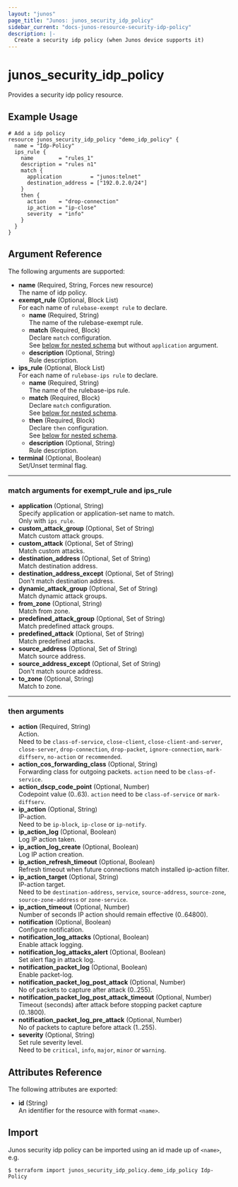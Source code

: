 ```yaml
---
layout: "junos"
page_title: "Junos: junos_security_idp_policy"
sidebar_current: "docs-junos-resource-security-idp-policy"
description: |-
  Create a security idp policy (when Junos device supports it)
---
```


# junos_security_idp_policy

Provides a security idp policy resource.

## Example Usage

```hcl
# Add a idp policy
resource junos_security_idp_policy "demo_idp_policy" {
  name = "Idp-Policy"
  ips_rule {
    name        = "rules_1"
    description = "rules n1"
    match {
      application         = "junos:telnet"
      destination_address = ["192.0.2.0/24"]
    }
    then {
      action    = "drop-connection"
      ip_action = "ip-close"
      severity  = "info"
    }
  }
}
```

## Argument Reference

The following arguments are supported:

- **name** (Required, String, Forces new resource)  
  The name of idp policy.
- **exempt_rule** (Optional, Block List)  
  For each name of `rulebase-exempt rule` to declare.
  - **name** (Required, String)  
    The name of the rulebase-exempt rule.
  - **match** (Required, Block)  
    Declare `match` configuration.  
    See [below for nested schema](#match-arguments-for-exempt_rule-and-ips_rule) but without
    `application` argument.
  - **description** (Optional, String)  
    Rule description.
- **ips_rule** (Optional, Block List)  
  For each name of `rulebase-ips rule` to declare.
  - **name** (Required, String)  
    The name of the rulebase-ips rule.
  - **match** (Required, Block)  
    Declare `match` configuration.  
    See [below for nested schema](#match-arguments-for-exempt_rule-and-ips_rule).
  - **then** (Required, Block)  
    Declare `then` configuration.  
    See [below for nested schema](#then-arguments).
  - **description** (Optional, String)  
    Rule description.
- **terminal** (Optional, Boolean)  
  Set/Unset terminal flag.

---

### match arguments for exempt_rule and ips_rule

- **application** (Optional, String)  
  Specify application or application-set name to match.  
  Only with `ips_rule`.
- **custom_attack_group** (Optional, Set of String)  
  Match custom attack groups.
- **custom_attack** (Optional, Set of String)  
  Match custom attacks.
- **destination_address** (Optional, Set of String)  
  Match destination address.
- **destination_address_except** (Optional, Set of String)  
  Don't match destination address.
- **dynamic_attack_group** (Optional, Set of String)  
  Match dynamic attack groups.
- **from_zone** (Optional, String)  
  Match from zone.
- **predefined_attack_group** (Optional, Set of String)  
  Match predefined attack groups.
- **predefined_attack** (Optional, Set of String)  
  Match predefined attacks.
- **source_address** (Optional, Set of String)  
  Match source address.
- **source_address_except** (Optional, Set of String)  
  Don't match source address.
- **to_zone** (Optional, String)  
  Match to zone.

---

### then arguments

- **action** (Required, String)  
  Action.  
  Need to be `class-of-service`, `close-client`, `close-client-and-server`, `close-server`,
  `drop-connection`, `drop-packet`, `ignore-connection`, `mark-diffserv`, `no-action` or `recommended`.
- **action_cos_forwarding_class** (Optional, String)  
  Forwarding class for outgoing packets.
  `action` need to be `class-of-service`.
- **action_dscp_code_point** (Optional, Number)  
  Codepoint value (0..63).
  `action` need to be `class-of-service` or `mark-diffserv`.
- **ip_action** (Optional, String)  
  IP-action.  
  Need to be `ip-block`, `ip-close` or `ip-notify`.
- **ip_action_log** (Optional, Boolean)  
  Log IP action taken.
- **ip_action_log_create** (Optional, Boolean)  
  Log IP action creation.
- **ip_action_refresh_timeout** (Optional, Boolean)  
  Refresh timeout when future connections match installed ip-action filter.
- **ip_action_target** (Optional, String)  
  IP-action target.  
  Need to be `destination-address`, `service`, `source-address`, `source-zone`,
  `source-zone-address` or `zone-service`.
- **ip_action_timeout** (Optional, Number)  
  Number of seconds IP action should remain effective (0..64800).
- **notification** (Optional, Boolean)  
  Configure notification.
- **notification_log_attacks** (Optional, Boolean)  
  Enable attack logging.
- **notification_log_attacks_alert** (Optional, Boolean)  
  Set alert flag in attack log.
- **notification_packet_log** (Optional, Boolean)  
  Enable packet-log.
- **notification_packet_log_post_attack** (Optional, Number)  
  No of packets to capture after attack (0..255).
- **notification_packet_log_post_attack_timeout** (Optional, Number)  
  Timeout (seconds) after attack before stopping packet capture (0..1800).
- **notification_packet_log_pre_attack** (Optional, Number)  
  No of packets to capture before attack (1..255).
- **severity** (Optional, String)  
  Set rule severity level.  
  Need to be `critical`, `info`, `major`, `minor` or `warning`.

## Attributes Reference

The following attributes are exported:

- **id** (String)  
  An identifier for the resource with format `<name>`.

## Import

Junos security idp policy can be imported using an id made up of `<name>`, e.g.

```shell
$ terraform import junos_security_idp_policy.demo_idp_policy Idp-Policy
```
